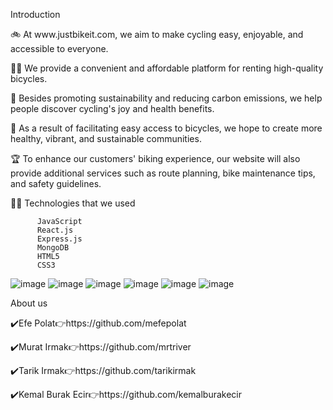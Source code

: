    <p> Introduction </p>
 <p>🚲 At www.justbikeit.com, we aim to make cycling easy, enjoyable, and accessible to everyone.</p>
 <p>🚴‍♂️ We provide a convenient and affordable platform for renting high-quality bicycles.</p>
 <p>🌱 Besides promoting sustainability and reducing carbon emissions, we help people discover cycling's joy and health benefits. </p>
 <p>🧘 As a result of facilitating easy access to bicycles, we hope to create more healthy, vibrant, and sustainable communities. </p>
 <p>🏆 To enhance our customers' biking experience, our website will also provide additional services such as route planning, bike maintenance tips, and safety guidelines.</p>
 
  <p> 🧑‍💻 Technologies that we used </p>
 
          JavaScript 
          React.js  
          Express.js
          MongoDB 
          HTML5   
          CSS3   

![image](https://user-images.githubusercontent.com/114359416/219868257-f34f67d3-6f1c-4b1c-8b3d-47a889878ac0.png)
![image](https://user-images.githubusercontent.com/114359416/219868287-1e18f292-b8a1-462a-a87b-bf9fb68ea75c.png)
![image](https://user-images.githubusercontent.com/114359416/219868303-f8d25376-9317-4737-8a42-bf9fa4c56e0b.png)
![image](https://user-images.githubusercontent.com/114359416/219868319-fbaf0388-6345-4936-99cf-7f9707e26725.png)
![image](https://user-images.githubusercontent.com/114359416/219868322-e429c7df-7dd1-4866-a6b9-5bd60fb27462.png)
![image](https://user-images.githubusercontent.com/114359416/219868336-449d2052-cd99-4d26-884a-6e7f2abe5573.png)

 <p> About us </p>
 <p>✔️Efe Polat👉https://github.com/mefepolat </p>
 <p>✔️Murat Irmak👉https://github.com/mrtriver</p>
 <p>✔️Tarik Irmak👉https://github.com/tarikirmak</p>
 <p>✔️Kemal Burak Ecir👉https://github.com/kemalburakecir</p>
 
 
